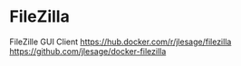 # FileZilla

FileZille GUI Client
https://hub.docker.com/r/jlesage/filezilla
https://github.com/jlesage/docker-filezilla